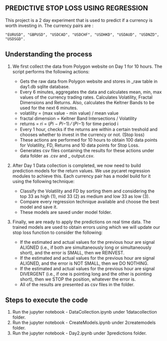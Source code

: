 ## PREDICTIVE STOP LOSS USING REGRESSION

This project is a 2 day experiment that is used to predict if a currency is worth investing in. The currency pairs are :
```
"EURUSD", "GBPUSD", "USDCAD", "USDCHF", "USDHKD", "USDAUD", "USDNZD", "USDSGD".
```
## Understanding the process

1) We first collect the data from Polygon website on Day 1 for 10 hours. The script performs the following actions:
    - Gets the raw data from Polygon website and stores in <currency>_raw table in day1.db sqlite database.
    - Every 6 minutes, aggregates the data and calculates mean, min, max values of the currency trading rates.
      Calculates Volatility, Fractal Dimensions and Returns. Also, calculates the Keltner Bands to be used for the next
      6 minutes.
    - volatility = (max value - min value) / mean value
    - fractal dimension = Keltner Band Intersections / Volatility
    - returns = 𝑟𝑖 = (𝑃𝑖 − 𝑃𝑖−1) ⁄ (𝑃𝑖−1) for time period i
    - Every 1 hour, checks if the returns are within a certain treshold and chooses whether to invest in the currency or
      not. (Stop loss)
    - These actions are performed for 10 hours to obtain 100 data points for Volatility, FD, Returns and 10 data points
      for Stop Loss.
    - Generates csv files containing the results for these actions under data folder as <currency>.csv and <currency>_
      output.csv.

2) After Day 1 Data collection is completed, we now need to build prediction models for the return values. We use
   pycaret regression modules to achieve this. Each currency pair has a model build for it using the following
   technique:
    - Classify the Volatility and FD by sorting them and considering the top 33 as high (1), mid 33 (2) as medium and
      low 33 as low (3).
    - Compare every regression technique available and choose the best model and save it.
    - These models are saved under model folder.

3) Finally, we are ready to apply the predictions on real time data. The trained models are used to obtain errors using
   which we will update our stop loss function to consider the following:
    - If the estimated and actual values for the previous hour are signal ALIGNED (i.e., if both are
      simultaneously long or simultaneously short), and the error is SMALL, then we REINVEST.
    - If the estimated and actual values for the previous hour are signal ALIGNED, and the error is
      NOT SMALL, then we DO NOTHING.
    - If the estimated and actual values for the previous hour are signal DIVERGENT (i.e., if one is
      pointing long and the other is pointing short), then we STOP the position, whatever the error is.
    - All of the results are presented as csv files in the folder.

## Steps to execute the code
1) Run the jupyter notebook - DataCollection.ipynb under 1datacollection folder.
2) Run the jupyter notebook - CreateModels.ipynb under 2createmodels folder.
3) Run the jupyter notebook - Day2.ipynb under 3predictions folder.